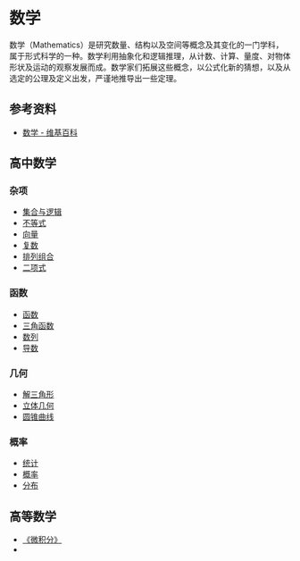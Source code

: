 # 数学

数学（Mathematics）是研究数量、结构以及空间等概念及其变化的一门学科，属于形式科学的一种。数学利用抽象化和逻辑推理，从计数、计算、量度、对物体形状及运动的观察发展而成。数学家们拓展这些概念，以公式化新的猜想，以及从选定的公理及定义出发，严谨地推导出一些定理。

## 参考资料

- [数学 - 维基百科](https://zh.wikipedia.org/wiki/数学)

## 高中数学

### 杂项

- [集合与逻辑](高中数学/杂项/集合与逻辑)
- [不等式](高中数学/杂项/不等式)
- [向量](高中数学/杂项/向量)
- [复数](高中数学/杂项/复数)
- [排列组合](高中数学/杂项/排列组合)
- [二项式](高中数学/杂项/二项式)

### 函数

- [函数](高中数学/函数/函数)
- [三角函数](高中数学/函数/三角函数)
- [数列](高中数学/函数/数列)
- [导数](高中数学/函数/导数)

### 几何

- [解三角形](高中数学/几何/解三角形)
- [立体几何](高中数学/几何/立体几何)
- [圆锥曲线](高中数学/几何/圆锥曲线)

### 概率

- [统计](高中数学/概率/统计)
- [概率](高中数学/概率/概率)
- [分布](高中数学/概率/分布)

## 高等数学

- [《微积分》](高等数学/《微积分》)
- 
